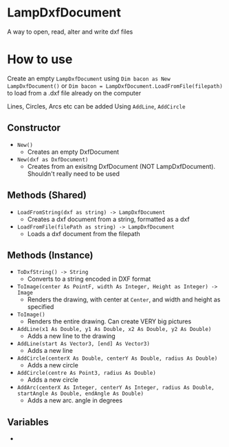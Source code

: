 # LampDxfDocument
A way to open, read, alter and write dxf files
# How to use
Create an empty `LampDxfDocument` using 
`Dim bacon as New LampDxfDocument()`
or 
`Dim bacon = LampDxfDocument.LoadFromFile(filepath)`
to load from a .dxf file already on the computer

Lines, Circles, Arcs etc can be added Using `AddLine`, `AddCircle` 

## Constructor
- `New()`
	- Creates an empty DxfDocument
- `New(dxf as DxfDocument)`
	- Creates from an exisitng DxfDocument (NOT LampDxfDocument). Shouldn't really need to be used
## Methods (Shared)
- `LoadFromString(dxf as string) -> LampDxfDocument`
	- Creates a dxf document from a string, formatted as a dxf
- `LoadFromFile(filePath as string) -> LampDxfDocument`
	- Loads a dxf document from the filepath
## Methods (Instance)
- `ToDxfString() -> String`
	- Converts to a string encoded in DXF format
- `ToImage(center As PointF, width As Integer, Height as Integer) -> Image`
	- Renders the drawing, with center at `Center`, and width and height as specified
- `ToImage()`
	- Renders the entire drawing. Can create VERY big pictures
- `AddLine(x1 As Double, y1 As Double, x2 As Double, y2 As Double)`
	- Adds a new line to the drawing
- `AddLine(start As Vector3, [end] As Vector3)`
	- Adds a new line
- `AddCircle(centerX As Double, centerY As Double, radius As Double)`
	- Adds a new circle
- `AddCircle(centre As Point3, radius As Double)`
	- Adds a new circle
- `AddArc(centerX As Integer, centerY As Integer, radius As Double, startAngle As Double, endAngle As Double)`
	- Adds a new arc. angle in degrees
## Variables
- 
